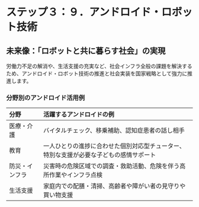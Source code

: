 # ステップ３：９．アンドロイド・ロボット技術

## 未来像：「ロボットと共に暮らす社会」の実現

労働力不足の解消や、生活支援の充実など、社会インフラ全般の課題を解決するため、アンドロイド・ロボット技術の推進と社会実装を国家戦略として強力に推進します。

### 分野別のアンドロイド活用例

| 分野 | 活躍するアンドロイドの例 |
|:---|:---|
| 医療・介護 | バイタルチェック、移乗補助、認知症患者の話し相手 |
| 教育 | 一人ひとりの進捗に合わせた個別対応型チューター、特別な支援が必要な子どもの感情サポート |
| 防災・インフラ | 災害時の危険区域での調査・救助活動、危険を伴う高所作業やインフラ点検 |
| 生活支援 | 家庭内での配膳・清掃、高齢者や障がい者の見守りや買い物支援 |
